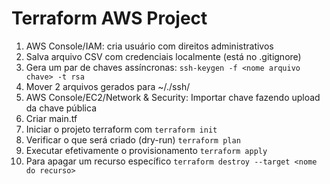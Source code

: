 Terraform AWS Project
===

1. AWS Console/IAM: cria usuário com direitos administrativos
2. Salva arquivo CSV com credenciais localmente (está no .gitignore)
3. Gera um par de chaves assíncronas: `ssh-keygen -f <nome arquivo chave> -t rsa `
4. Mover 2 arquivos gerados para ~/./ssh/
5. AWS Console/EC2/Network & Security: Importar chave fazendo upload da chave pública 
6. Criar main.tf
7. Iniciar o projeto terraform com `terraform init`
8. Verificar o que será criado (dry-run) `terraform plan`
9. Executar efetivamente o provisionamento `terraform apply`
10. Para apagar um recurso específico `terraform destroy --target <nome do recurso>`